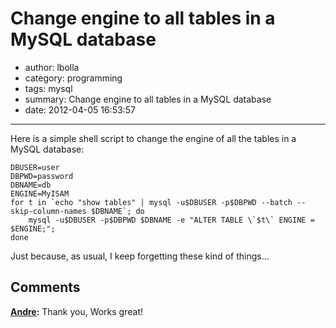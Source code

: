 # Change engine to all tables in a MySQL database

- author: lbolla
- category: programming
- tags: mysql
- summary: Change engine to all tables in a MySQL database
- date: 2012-04-05 16:53:57

----------------

Here is a simple shell script to change the engine of all the tables in a MySQL database:

    DBUSER=user
    DBPWD=password
    DBNAME=db
    ENGINE=MyISAM
    for t in `echo "show tables" | mysql -u$DBUSER -p$DBPWD --batch --skip-column-names $DBNAME`; do
        mysql -u$DBUSER -p$DBPWD $DBNAME -e "ALTER TABLE \`$t\` ENGINE = $ENGINE;";
    done

Just because, as usual, I keep forgetting these kind of things...

## Comments

**[Andre](#921 "2012-10-10 22:19:51"):** Thank you, Works great!

